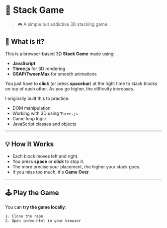 # 🧱 Stack Game

> 🎮 A simple but addictive 3D stacking game .

## 📖 What is it?

This is a browser-based 3D **Stack Game** made using:
- **JavaScript**
- **Three.js** for 3D rendering
- **GSAP/TweenMax** for smooth animations

You just have to **click** (or press **spacebar**) at the right time to stack blocks on top of each other. As you go higher, the difficulty increases.

I originally built this to practice:
- DOM manipulation
- Working with 3D using `Three.js`
- Game loop logic
- JavaScript classes and objects
---

## 💡 How It Works

- Each block moves left and right.
- You press **space** or **click** to stop it.
- The more precise your placement, the higher your stack goes.
- If you miss too much, it's **Game Over**.

---

## 🕹️ Play the Game

You can **try the game locally**:

```bash
1. Clone the repo
2. Open index.html in your browser
